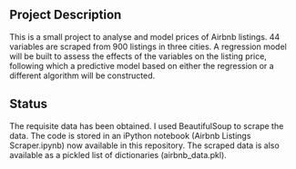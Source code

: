 Project Description
-------------------

This is a small project to analyse and model prices of Airbnb listings. 44 variables are scraped from 900 listings in three cities. A regression model will be built to assess the effects of the variables on the listing price, following which a predictive model based on either the regression or a different algorithm will be constructed.

Status
------

The requisite data has been obtained. I used BeautifulSoup to scrape the data. The code is stored in an iPython notebook (Airbnb Listings Scraper.ipynb) now available in this repository. The scraped data is also available as a pickled list of dictionaries (airbnb_data.pkl).
